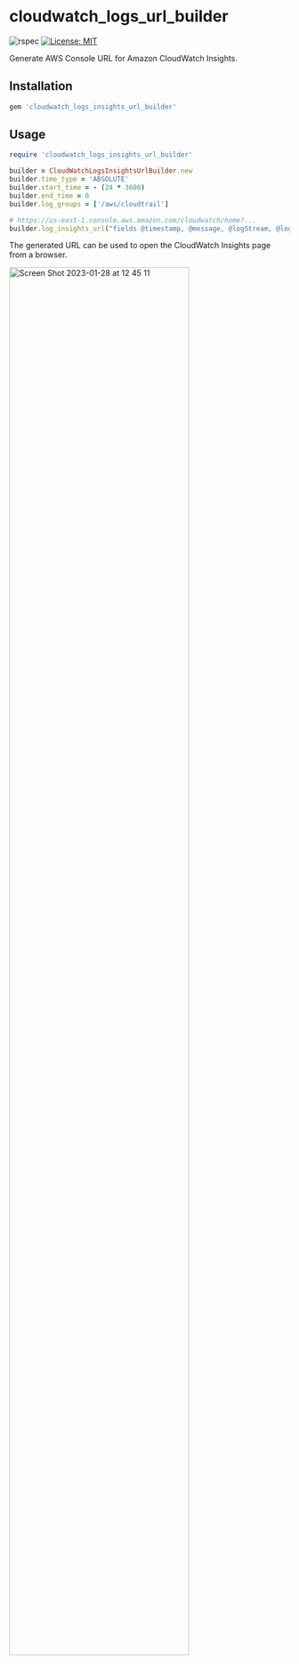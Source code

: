 # cloudwatch_logs_url_builder

![rspec](https://github.com/naomichi-y/cloudwatch_logs_insights_url_builder/actions/workflows/rspec.yml/badge.svg)
[![License: MIT](https://img.shields.io/badge/License-MIT-yellow.svg)](https://opensource.org/licenses/MIT)

Generate AWS Console URL for Amazon CloudWatch Insights.

## Installation

```ruby
gem 'cloudwatch_logs_insights_url_builder'
```

## Usage

```ruby
require 'cloudwatch_logs_insights_url_builder'

builder = CloudWatchLogsInsightsUrlBuilder.new
builder.time_type = 'ABSOLUTE'
builder.start_time = - (24 * 3600)
builder.end_time = 0
builder.log_groups = ['/aws/cloudtrail']

# https://us-east-1.console.aws.amazon.com/cloudwatch/home?...
builder.log_insights_url("fields @timestamp, @message, @logStream, @log\n| sort @timestamp desc\n| limit 2")
```
The generated URL can be used to open the CloudWatch Insights page from a browser.

<img width="80%" alt="Screen Shot 2023-01-28 at 12 45 11" src="https://user-images.githubusercontent.com/1632478/215240546-417c523e-692f-47eb-8d01-ccca215d348b.png">
